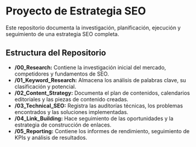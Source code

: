 # Proyecto de Estrategia SEO

Este repositorio documenta la investigación, planificación, ejecución y seguimiento de una estrategia SEO completa.

## Estructura del Repositorio

*   **/00_Research:** Contiene la investigación inicial del mercado, competidores y fundamentos de SEO.
*   **/01_Keyword_Research:** Almacena los análisis de palabras clave, su clasificación y potencial.
*   **/02_Content_Strategy:** Documenta el plan de contenidos, calendarios editoriales y las piezas de contenido creadas.
*   **/03_Technical_SEO:** Registra las auditorías técnicas, los problemas encontrados y las soluciones implementadas.
*   **/04_Link_Building:** Hace seguimiento de las oportunidades y la estrategia de construcción de enlaces.
*   **/05_Reporting:** Contiene los informes de rendimiento, seguimiento de KPIs y análisis de resultados.
